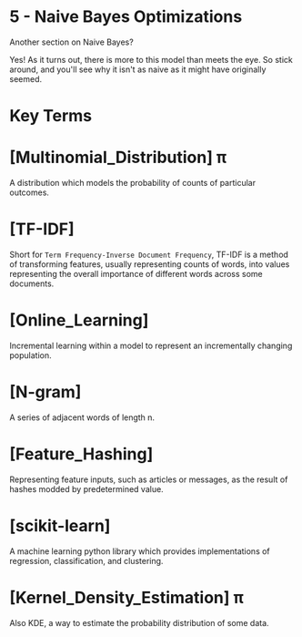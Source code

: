 # 5 - Naive Bayes Optimizations
Another section on Naive Bayes? 

Yes! As it turns out, there is more to this model than meets the eye. So stick 
around, and you'll see why it isn't as naive as it might have originally seemed.

# Key Terms

# [Multinomial_Distribution] π
A distribution which models the probability of counts of particular outcomes.

# [TF-IDF]
Short for `Term Frequency-Inverse Document Frequency`, TF-IDF is a method of 
transforming features, usually representing counts of words, into values 
representing the overall importance of different words across some documents.

# [Online_Learning]
Incremental learning within a model to represent an incrementally changing 
population.

# [N-gram]
A series of adjacent words of length n.

# [Feature_Hashing]
Representing feature inputs, such as articles or messages, as the result of hashes 
modded by predetermined value.

# [scikit-learn]
A machine learning python library which provides implementations of regression, 
classification, and clustering.

# [Kernel_Density_Estimation] π
Also KDE, a way to estimate the probability distribution of some data.
